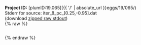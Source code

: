 **Project ID:** [plumID:19.065]({{ '/' | absolute_url }}eggs/19/065/)  
Stderr for source:  iter_8_pc_[0.25,-0.95].dat   
(download [zipped raw stdout](iter_8_pc_[0.25,-0.95].dat.plumed_master.stdout.txt.zip))  
{% raw %}
<pre>
</pre>
{% endraw %}
